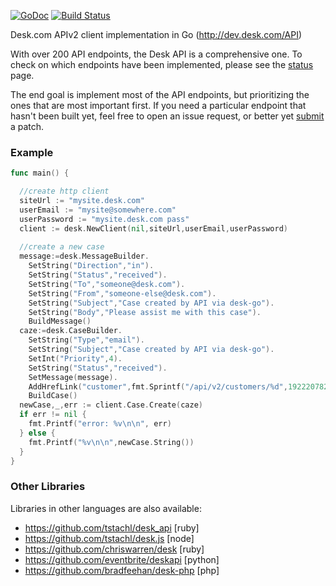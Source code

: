 [![GoDoc](https://godoc.org/github.com/talbright/go-desk?status.png)](https://godoc.org/github.com/talbright/go-desk)
[![Build Status](https://travis-ci.org/talbright/go-desk.png?branch=master)](https://travis-ci.org/talbright/go-desk)

Desk.com APIv2 client implementation in Go (http://dev.desk.com/API)

With over 200 API endpoints, the Desk API is a comprehensive one. To check
on which endpoints have been implemented, please see the [status](STATUS.md) 
page.

The end goal is implement most of the API endpoints, but prioritizing the ones
that are most important first. If you need a particular endpoint that hasn't
been built yet, feel free to open an issue request, or better yet [submit](CONTRIBUTING.MD) a 
patch.

### Example

```go
func main() {

  //create http client 
  siteUrl := "mysite.desk.com"
  userEmail := "mysite@somewhere.com"
  userPassword := "mysite.desk.com pass" 
  client := desk.NewClient(nil,siteUrl,userEmail,userPassword)
  
  //create a new case
  message:=desk.MessageBuilder.
    SetString("Direction","in").
    SetString("Status","received").
    SetString("To","someone@desk.com").
    SetString("From","someone-else@desk.com").
    SetString("Subject","Case created by API via desk-go").
    SetString("Body","Please assist me with this case").
    BuildMessage()
  caze:=desk.CaseBuilder.
    SetString("Type","email").
    SetString("Subject","Case created by API via desk-go").
    SetInt("Priority",4).
    SetString("Status","received").
    SetMessage(message).
    AddHrefLink("customer",fmt.Sprintf("/api/v2/customers/%d",192220782)).
    BuildCase()
  newCase,_,err := client.Case.Create(caze)
  if err != nil {
    fmt.Printf("error: %v\n\n", err)
  } else {
    fmt.Printf("%v\n\n",newCase.String())
  }   
}
```

### Other Libraries

Libraries in other languages are also available:

* https://github.com/tstachl/desk_api [ruby]
* https://github.com/tstachl/desk.js [node]
* https://github.com/chriswarren/desk [ruby]
* https://github.com/eventbrite/deskapi [python]
* https://github.com/bradfeehan/desk-php [php]
